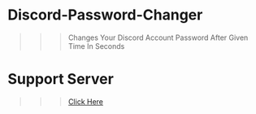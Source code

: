 # Discord-Password-Changer
>>> Changes Your Discord Account Password After Given Time In Seconds

# Support Server
>>> [Click Here](https://discord.gg/lgnop)
